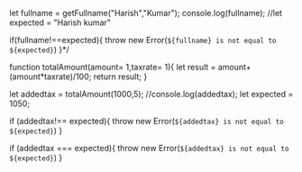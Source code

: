 
let fullname = getFullname("Harish","Kumar");
console.log(fullname);
//let expected = "Harish kumar"

if(fullname!==expected){
  throw new Error(`${fullname} is not equal to ${expected}`)
}*/


function totalAmount(amount= 1,taxrate= 1){
let result = amount+(amount*taxrate)/100;
return result;
}

let addedtax = totalAmount(1000,5);
//console.log(addedtax);
 let expected = 1050;


 if (addedtax!== expected){
  throw new Error(`${addedtax} is not equal to ${expected}`)
 }


 if (addedtax === expected){
  throw new Error(`${addedtax} is not equal to ${expected}`)
 }


